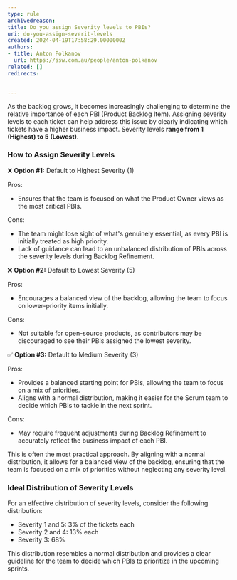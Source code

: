 ```yaml
---
type: rule
archivedreason: 
title: Do you assign Severity levels to PBIs?
uri: do-you-assign-severit-levels
created: 2024-04-19T17:58:29.0000000Z
authors:
- title: Anton Polkanov
  url: https://ssw.com.au/people/anton-polkanov
related: []
redirects:


---
```


As the backlog grows, it becomes increasingly challenging to determine the relative importance of each PBI (Product Backlog Item). Assigning severity levels to each ticket can help address this issue by clearly indicating which tickets have a higher business impact. Severity levels **range from 1 (Highest) to 5 (Lowest)**.

<!--endintro-->

### How to Assign Severity Levels

❌ **Option #1:** Default to Highest Severity (1)

Pros:

- Ensures that the team is focused on what the Product Owner views as the most critical PBIs.

Cons:

- The team might lose sight of what's genuinely essential, as every PBI is initially treated as high priority.
- Lack of guidance can lead to an unbalanced distribution of PBIs across the severity levels during Backlog Refinement.

❌ **Option #2:** Default to Lowest Severity (5)

Pros:

- Encourages a balanced view of the backlog, allowing the team to focus on lower-priority items initially.

Cons:

- Not suitable for open-source products, as contributors may be discouraged to see their PBIs assigned the lowest severity.

✅ **Option #3:** Default to Medium Severity (3)

Pros:

- Provides a balanced starting point for PBIs, allowing the team to focus on a mix of priorities.
- Aligns with a normal distribution, making it easier for the Scrum team to decide which PBIs to tackle in the next sprint.

Cons:

- May require frequent adjustments during Backlog Refinement to accurately reflect the business impact of each PBI.

This is often the most practical approach. By aligning with a normal distribution, it allows for a balanced view of the backlog, ensuring that the team is focused on a mix of priorities without neglecting any severity level.

### Ideal Distribution of Severity Levels

For an effective distribution of severity levels, consider the following distribution:

- Severity 1 and 5: 3% of the tickets each
- Severity 2 and 4: 13% each
- Severity 3: 68%

This distribution resembles a normal distribution and provides a clear guideline for the team to decide which PBIs to prioritize in the upcoming sprints.